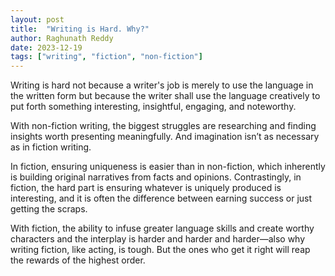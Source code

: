 ```yaml
---
layout: post
title:  "Writing is Hard. Why?"
author: Raghunath Reddy
date: 2023-12-19
tags: ["writing", "fiction", "non-fiction"]
---
```


Writing is hard not because a writer's job is merely to use the language in the written form but because the writer shall use the language creatively to put forth something interesting, insightful, engaging, and noteworthy.

With non-fiction writing, the biggest struggles are researching and finding insights worth presenting meaningfully. And imagination isn’t as necessary as in fiction writing. 

In fiction, ensuring uniqueness is easier than in non-fiction, which inherently is building original narratives from facts and opinions. Contrastingly, in fiction, the hard part is ensuring whatever is uniquely produced is interesting, and it is often the difference between earning success or just getting the scraps.

With fiction, the ability to infuse greater language skills and create worthy characters and the interplay is harder and harder and harder—also why writing fiction, like acting, is tough. But the ones who get it right will reap the rewards of the highest order.
